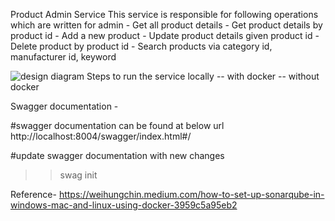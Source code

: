 Product Admin Service
This service is responsible for following operations which are written for admin
    - Get all product details
    - Get product details by product id 
    - Add a new product 
    - Update product details given product id
    - Delete product by product id 
    - Search products via category id, manufacturer id, keyword

![design diagram](http://url/to/img.png)
Steps to run the service locally 
-- with docker 
-- without docker

Swagger documentation - 

#swagger documentation can be found at below url
http://localhost:8004/swagger/index.html#/

#update swagger documentation with new changes 
>> swag init 

Reference- 
    https://weihungchin.medium.com/how-to-set-up-sonarqube-in-windows-mac-and-linux-using-docker-3959c5a95eb2